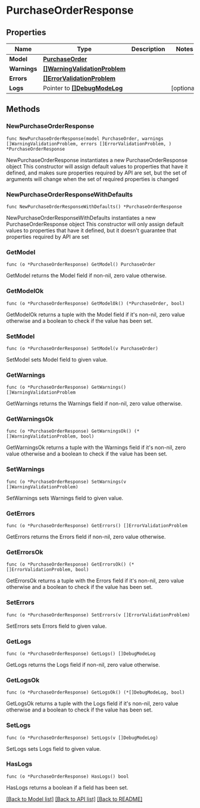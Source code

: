 # PurchaseOrderResponse

## Properties

Name | Type | Description | Notes
------------ | ------------- | ------------- | -------------
**Model** | [**PurchaseOrder**](PurchaseOrder.md) |  | 
**Warnings** | [**[]WarningValidationProblem**](WarningValidationProblem.md) |  | 
**Errors** | [**[]ErrorValidationProblem**](ErrorValidationProblem.md) |  | 
**Logs** | Pointer to [**[]DebugModeLog**](DebugModeLog.md) |  | [optional] 

## Methods

### NewPurchaseOrderResponse

`func NewPurchaseOrderResponse(model PurchaseOrder, warnings []WarningValidationProblem, errors []ErrorValidationProblem, ) *PurchaseOrderResponse`

NewPurchaseOrderResponse instantiates a new PurchaseOrderResponse object
This constructor will assign default values to properties that have it defined,
and makes sure properties required by API are set, but the set of arguments
will change when the set of required properties is changed

### NewPurchaseOrderResponseWithDefaults

`func NewPurchaseOrderResponseWithDefaults() *PurchaseOrderResponse`

NewPurchaseOrderResponseWithDefaults instantiates a new PurchaseOrderResponse object
This constructor will only assign default values to properties that have it defined,
but it doesn't guarantee that properties required by API are set

### GetModel

`func (o *PurchaseOrderResponse) GetModel() PurchaseOrder`

GetModel returns the Model field if non-nil, zero value otherwise.

### GetModelOk

`func (o *PurchaseOrderResponse) GetModelOk() (*PurchaseOrder, bool)`

GetModelOk returns a tuple with the Model field if it's non-nil, zero value otherwise
and a boolean to check if the value has been set.

### SetModel

`func (o *PurchaseOrderResponse) SetModel(v PurchaseOrder)`

SetModel sets Model field to given value.


### GetWarnings

`func (o *PurchaseOrderResponse) GetWarnings() []WarningValidationProblem`

GetWarnings returns the Warnings field if non-nil, zero value otherwise.

### GetWarningsOk

`func (o *PurchaseOrderResponse) GetWarningsOk() (*[]WarningValidationProblem, bool)`

GetWarningsOk returns a tuple with the Warnings field if it's non-nil, zero value otherwise
and a boolean to check if the value has been set.

### SetWarnings

`func (o *PurchaseOrderResponse) SetWarnings(v []WarningValidationProblem)`

SetWarnings sets Warnings field to given value.


### GetErrors

`func (o *PurchaseOrderResponse) GetErrors() []ErrorValidationProblem`

GetErrors returns the Errors field if non-nil, zero value otherwise.

### GetErrorsOk

`func (o *PurchaseOrderResponse) GetErrorsOk() (*[]ErrorValidationProblem, bool)`

GetErrorsOk returns a tuple with the Errors field if it's non-nil, zero value otherwise
and a boolean to check if the value has been set.

### SetErrors

`func (o *PurchaseOrderResponse) SetErrors(v []ErrorValidationProblem)`

SetErrors sets Errors field to given value.


### GetLogs

`func (o *PurchaseOrderResponse) GetLogs() []DebugModeLog`

GetLogs returns the Logs field if non-nil, zero value otherwise.

### GetLogsOk

`func (o *PurchaseOrderResponse) GetLogsOk() (*[]DebugModeLog, bool)`

GetLogsOk returns a tuple with the Logs field if it's non-nil, zero value otherwise
and a boolean to check if the value has been set.

### SetLogs

`func (o *PurchaseOrderResponse) SetLogs(v []DebugModeLog)`

SetLogs sets Logs field to given value.

### HasLogs

`func (o *PurchaseOrderResponse) HasLogs() bool`

HasLogs returns a boolean if a field has been set.


[[Back to Model list]](../README.md#documentation-for-models) [[Back to API list]](../README.md#documentation-for-api-endpoints) [[Back to README]](../README.md)


